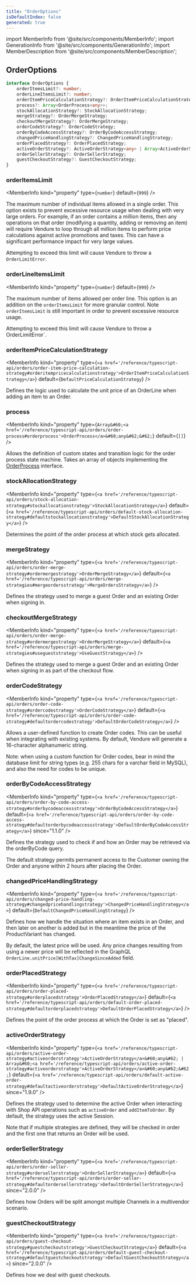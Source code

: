```yaml
---
title: "OrderOptions"
isDefaultIndex: false
generated: true
---
```

<!-- This file was generated from the Vendure source. Do not modify. Instead, re-run the "docs:build" script -->
import MemberInfo from '@site/src/components/MemberInfo';
import GenerationInfo from '@site/src/components/GenerationInfo';
import MemberDescription from '@site/src/components/MemberDescription';


## OrderOptions

<GenerationInfo sourceFile="packages/core/src/config/vendure-config.ts" sourceLine="483" packageName="@vendure/core" />



```ts title="Signature"
interface OrderOptions {
    orderItemsLimit?: number;
    orderLineItemsLimit?: number;
    orderItemPriceCalculationStrategy?: OrderItemPriceCalculationStrategy;
    process?: Array<OrderProcess<any>>;
    stockAllocationStrategy?: StockAllocationStrategy;
    mergeStrategy?: OrderMergeStrategy;
    checkoutMergeStrategy?: OrderMergeStrategy;
    orderCodeStrategy?: OrderCodeStrategy;
    orderByCodeAccessStrategy?: OrderByCodeAccessStrategy;
    changedPriceHandlingStrategy?: ChangedPriceHandlingStrategy;
    orderPlacedStrategy?: OrderPlacedStrategy;
    activeOrderStrategy?: ActiveOrderStrategy<any> | Array<ActiveOrderStrategy<any>>;
    orderSellerStrategy?: OrderSellerStrategy;
    guestCheckoutStrategy?: GuestCheckoutStrategy;
}
```

<div className="members-wrapper">

### orderItemsLimit

<MemberInfo kind="property" type={`number`} default={`999`}   />

The maximum number of individual items allowed in a single order. This option exists
to prevent excessive resource usage when dealing with very large orders. For example,
if an order contains a million items, then any operations on that order (modifying a quantity,
adding or removing an item) will require Vendure to loop through all million items
to perform price calculations against active promotions and taxes. This can have a significant
performance impact for very large values.

Attempting to exceed this limit will cause Vendure to throw a `OrderLimitError`.
### orderLineItemsLimit

<MemberInfo kind="property" type={`number`} default={`999`}   />

The maximum number of items allowed per order line. This option is an addition
on the `orderItemsLimit` for more granular control. Note `orderItemsLimit` is still
important in order to prevent excessive resource usage.

Attempting to exceed this limit will cause Vendure to throw a OrderLimitError`.
### orderItemPriceCalculationStrategy

<MemberInfo kind="property" type={`<a href='/reference/typescript-api/orders/order-item-price-calculation-strategy#orderitempricecalculationstrategy'>OrderItemPriceCalculationStrategy</a>`} default={`DefaultPriceCalculationStrategy`}   />

Defines the logic used to calculate the unit price of an OrderLine when adding an
item to an Order.
### process

<MemberInfo kind="property" type={`Array&#60;<a href='/reference/typescript-api/orders/order-process#orderprocess'>OrderProcess</a>&#60;any&#62;&#62;`} default={`[]`}   />

Allows the definition of custom states and transition logic for the order process state machine.
Takes an array of objects implementing the <a href='/reference/typescript-api/orders/order-process#orderprocess'>OrderProcess</a> interface.
### stockAllocationStrategy

<MemberInfo kind="property" type={`<a href='/reference/typescript-api/orders/stock-allocation-strategy#stockallocationstrategy'>StockAllocationStrategy</a>`} default={`<a href='/reference/typescript-api/orders/default-stock-allocation-strategy#defaultstockallocationstrategy'>DefaultStockAllocationStrategy</a>`}   />

Determines the point of the order process at which stock gets allocated.
### mergeStrategy

<MemberInfo kind="property" type={`<a href='/reference/typescript-api/orders/order-merge-strategy#ordermergestrategy'>OrderMergeStrategy</a>`} default={`<a href='/reference/typescript-api/orders/merge-strategies#mergeordersstrategy'>MergeOrdersStrategy</a>`}   />

Defines the strategy used to merge a guest Order and an existing Order when
signing in.
### checkoutMergeStrategy

<MemberInfo kind="property" type={`<a href='/reference/typescript-api/orders/order-merge-strategy#ordermergestrategy'>OrderMergeStrategy</a>`} default={`<a href='/reference/typescript-api/orders/merge-strategies#usegueststrategy'>UseGuestStrategy</a>`}   />

Defines the strategy used to merge a guest Order and an existing Order when
signing in as part of the checkout flow.
### orderCodeStrategy

<MemberInfo kind="property" type={`<a href='/reference/typescript-api/orders/order-code-strategy#ordercodestrategy'>OrderCodeStrategy</a>`} default={`<a href='/reference/typescript-api/orders/order-code-strategy#defaultordercodestrategy'>DefaultOrderCodeStrategy</a>`}   />

Allows a user-defined function to create Order codes. This can be useful when
integrating with existing systems. By default, Vendure will generate a 16-character
alphanumeric string.

Note: when using a custom function for Order codes, bear in mind the database limit
for string types (e.g. 255 chars for a varchar field in MySQL), and also the need
for codes to be unique.
### orderByCodeAccessStrategy

<MemberInfo kind="property" type={`<a href='/reference/typescript-api/orders/order-by-code-access-strategy#orderbycodeaccessstrategy'>OrderByCodeAccessStrategy</a>`} default={`<a href='/reference/typescript-api/orders/order-by-code-access-strategy#defaultorderbycodeaccessstrategy'>DefaultOrderByCodeAccessStrategy</a>`}  since="1.1.0"  />

Defines the strategy used to check if and how an Order may be retrieved via the orderByCode query.

The default strategy permits permanent access to the Customer owning the Order and anyone
within 2 hours after placing the Order.
### changedPriceHandlingStrategy

<MemberInfo kind="property" type={`<a href='/reference/typescript-api/orders/changed-price-handling-strategy#changedpricehandlingstrategy'>ChangedPriceHandlingStrategy</a>`} default={`DefaultChangedPriceHandlingStrategy`}   />

Defines how we handle the situation where an item exists in an Order, and
then later on another is added but in the meantime the price of the ProductVariant has changed.

By default, the latest price will be used. Any price changes resulting from using a newer price
will be reflected in the GraphQL `OrderLine.unitPrice[WithTax]ChangeSinceAdded` field.
### orderPlacedStrategy

<MemberInfo kind="property" type={`<a href='/reference/typescript-api/orders/order-placed-strategy#orderplacedstrategy'>OrderPlacedStrategy</a>`} default={`<a href='/reference/typescript-api/orders/default-order-placed-strategy#defaultorderplacedstrategy'>DefaultOrderPlacedStrategy</a>`}   />

Defines the point of the order process at which the Order is set as "placed".
### activeOrderStrategy

<MemberInfo kind="property" type={`<a href='/reference/typescript-api/orders/active-order-strategy#activeorderstrategy'>ActiveOrderStrategy</a>&#60;any&#62; | Array&#60;<a href='/reference/typescript-api/orders/active-order-strategy#activeorderstrategy'>ActiveOrderStrategy</a>&#60;any&#62;&#62;`} default={`<a href='/reference/typescript-api/orders/default-active-order-strategy#defaultactiveorderstrategy'>DefaultActiveOrderStrategy</a>`}  since="1.9.0"  />

Defines the strategy used to determine the active Order when interacting with Shop API operations
such as `activeOrder` and `addItemToOrder`. By default, the strategy uses the active Session.

Note that if multiple strategies are defined, they will be checked in order and the first one that
returns an Order will be used.
### orderSellerStrategy

<MemberInfo kind="property" type={`<a href='/reference/typescript-api/orders/order-seller-strategy#ordersellerstrategy'>OrderSellerStrategy</a>`} default={`<a href='/reference/typescript-api/orders/order-seller-strategy#defaultordersellerstrategy'>DefaultOrderSellerStrategy</a>`}  since="2.0.0"  />

Defines how Orders will be split amongst multiple Channels in a multivendor scenario.
### guestCheckoutStrategy

<MemberInfo kind="property" type={`<a href='/reference/typescript-api/orders/guest-checkout-strategy#guestcheckoutstrategy'>GuestCheckoutStrategy</a>`} default={`<a href='/reference/typescript-api/orders/default-guest-checkout-strategy#defaultguestcheckoutstrategy'>DefaultGuestCheckoutStrategy</a>`}  since="2.0.0"  />

Defines how we deal with guest checkouts.


</div>
